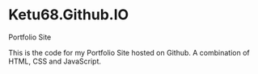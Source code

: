 # Ketu68.Github.IO
Portfolio Site

This is the code for my Portfolio Site hosted on Github.  A combination of HTML, CSS and JavaScript.
